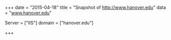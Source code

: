 
+++
date = "2015-04-18"
title = "Snapshot of http://www.hanover.edu"
data = "www.hanover.edu"

Server = ["IIS"]
domain = ["hanover.edu"]


+++
#
